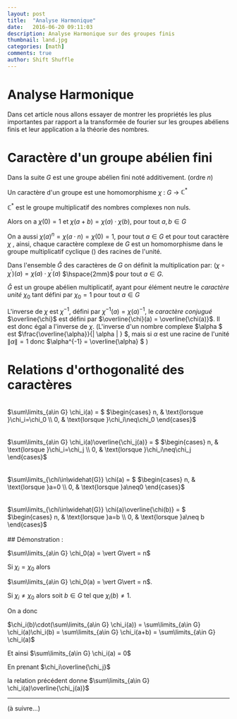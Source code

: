 ```yaml
---
layout: post
title:  "Analyse Harmonique"
date:   2016-06-20 09:11:03
description: Analyse Harmonique sur des groupes finis
thumbnail: land.jpg
categories: [math]
comments: true
author: Shift Shuffle
---
```


# Analyse Harmonique
Dans cet article nous allons essayer de montrer les propriétés les plus importantes par rapport a la transformée de fourier sur les groupes abéliens finis et leur application a la théorie des nombres.



# Caractère d'un groupe abélien fini

Dans la suite $G$ est une groupe abélien fini noté additivement. ($\text{ordre } n$)


Un caractère d'un groupe est une homomorphisme $\chi$ : $G$ $\longrightarrow$ ${\mathbb C}^*$

${\mathbb C}^*$ est le groupe multiplicatif des nombres complexes non nuls.

Alors on a $\chi(0) = 1$ et $\chi(a+b) = \chi(a)\cdot\chi(b)$, pour tout $a,b \in G$

On a aussi $\chi(a)^n = \chi(a\cdot n) = \chi(0) = 1$, pour tout $a\in G$ et pour tout caractère $\chi$ , ainsi, chaque caractère complexe de $G$ est un homomorphisme dans le groupe multiplicatif cyclique () des racines de l'unité.

Dans l'ensemble $\widehat{G}$ des caractères de $G$ on définit la multiplication par:
$(\chi \circ \chi^\prime)(a) = \chi(a) \cdot \chi^\prime(a)$  $\hspace{2mm}$ pour tout $a \in G$.

$\widehat{G}$ est un groupe abélien multiplicatif, ayant pour élément neutre le *caractère unité* $\chi_0$ tant défini par $\chi_0 = 1$ pour tout $a \in G$

L'inverse de $\chi$ est  $\chi^{-1}$, défini par $\chi^{-1}(a) = \chi(a)^{-1}$,
le *caractère conjugué* $\overline{\chi}$ est défini par $\overline{\chi}(a) = \overline{\chi(a)}$. Il est donc égal a l'inverse de $\chi$. (L'inverse d'un nombre complexe $\alpha $ est $\frac{\overline{\alpha}}{\| \alpha \|  } $, mais si $\alpha$ est une racine de l'unité $\| \alpha \|=1$ donc $\alpha^{-1} = \overline{\alpha} $ )




# Relations d'orthogonalité des caractères
<br>

<div>$\sum\limits_{a\in G} \chi_i(a) =  $ $\begin{cases}
n, & \text{lorsque }\chi_i=\chi_0 \\
0, & \text{lorsque }\chi_i\neq\chi_0
\end{cases}$</div>

<br>
<br>


<div>$\sum\limits_{a\in G} \chi_i(a)\overline{\chi_j(a)} = $ $\begin{cases}
n, & \text{lorsque }\chi_i=\chi_j \\
0, & \text{lorsque }\chi_i\neq\chi_j
\end{cases}$</div>

<br>
<br>


<div>$\sum\limits_{\chi\in\widehat{G}} \chi(a) = $ $\begin{cases}
n, & \text{lorsque }a=0 \\
0, & \text{lorsque }a\neq0
\end{cases}$</div>

<br>
<br>


<div>$\sum\limits_{\chi\in\widehat{G}} \chi(a)\overline{\chi(b)} = $ $\begin{cases}
n, & \text{lorsque }a=b \\
0, & \text{lorsque }a\neq b
\end{cases}$</div>

<br>
## Démonstration :

$\sum\limits_{a\in G} \chi_0(a) = \vert  G\vert  = n$


Si $\chi_i = \chi_0$ alors

$\sum\limits_{a\in G} \chi_0(a) = \vert  G\vert  = n$.

Si $\chi_i\neq\chi_0$ alors soit $b\in G$ tel que
$\chi_i(b)\neq 1$.

On a donc

<div>$\chi_i(b)\cdot(\sum\limits_{a\in G} \chi_i(a)) = \sum\limits_{a\in G} \chi_i(a)\chi_i(b) = \sum\limits_{a\in G} \chi_i(a+b) = \sum\limits_{a\in G} \chi_i(a)$</div>

Et ainsi $\sum\limits_{a\in G} \chi_i(a) = 0$

En prenant $\chi_i\overline{\chi_j}$

la relation précédent donne $\sum\limits_{a\in G} \chi_i(a)\overline{\chi_j(a)}$

----------------

(à suivre...)
